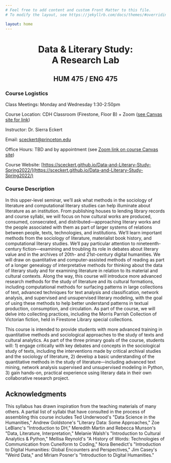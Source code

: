 ```yaml
---
# Feel free to add content and custom Front Matter to this file.
# To modify the layout, see https://jekyllrb.com/docs/themes/#overriding-theme-defaults

layout: home
---
```

<h1 style="text-align: center">Data & Literary Study: <br>
A Research Lab</h1>

<h2 style="text-align: center"> HUM 475 / ENG 475 </h2>

### Course Logistics

Class Meetings: Monday and Wednesday 1:30-2:50pm

Course Location: CDH Classroom (Firestone, Floor B) + Zoom ([see Canvas site for link](https://princeton.instructure.com/courses/6331/external_tools/1163))

Instructor: Dr. Sierra Eckert

Email: sceckert@princeton.edu
 
Office Hours: TBD and by appointment (see [Zoom link on course Canvas site](https://princeton.instructure.com/courses/2364/external_tools/290))

Course Website: [https://sceckert.github.io/Data-and-Literary-Study-Spring2022/](https://sceckert.github.io/Data-and-Literary-Study-Spring2022/)

### Course Description

In this upper-level seminar, we’ll ask what methods in the sociology of literature and computational literary studies can help illuminate about literature as an institution. From publishing houses to lending library records and course syllabi, we will focus on how cultural works are produced, consumed, consecrated, and distributed––approaching literary works and the people associated with them as part of larger systems of relations between people, texts, technologies, and institutions. We’ll learn important methods from the sociology of literature, materialist book history, and computational literary studies. We’ll pay particular attention to nineteenth-century fiction––examining and troubling its role in debates about literary value and in the archives of 20th- and 21st-century digital humanities. We will draw on quantitative and computer-assisted methods of reading as part of a longer genealogy of interpretative methods for thinking about the data of literary study and for examining literature in relation to its material and cultural contexts. Along the way, this course will introduce more advanced research methods for the study of literature and its cultural formations, including computational methods for surfacing patterns in large collections of text, advanced techniques for text analysis and classification, network analysis, and supervised and unsupervised literary modeling, with the goal of using these methods to help better understand patterns in textual production, consumption, and circulation. As part of the course, we will delve into collecting practices, including the Morris Parrish Collection of Victorian fiction, held in Firestone Library special collections.

<!-- Congratulations! You found the secret comment! -->

This course is intended to provide students with more advanced training in quantitative methods and sociological approaches to the study of texts and cultural analytics. As part of the three primary goals of the course, students will: 1) engage critically with key debates and concepts in the sociological study of texts, including the interventions made by critical archival studies and the sociology of literature, 2) develop a basic understanding of the quantitative methods in the study of literature––including advanced text mining, network analysis supervised and unsupervised modeling in Python, 3) gain hands-on, practical experience using literary data in their own collaborative research project.

## Acknowledgments 

This syllabus has drawn inspiration from the teaching materials of many others. A partial list of syllabi that have consulted in the process of assembling this course includes Ted Underwood's "Data Science in the Humanities," Andrew Goldstone's "Literary Data: Some Approaches," Zoe LeBlanc's "Introduction to DH," Meredith Martin and Rebecca Munson's "Data, Literature, Interpretation," Melanie Walsh's "Introduction to Cultural Analytics & Python," Mellisa Reynold's "A History of Words: Technologies of Communication from Cuneiform to Coding," Nora Benedict's "Introduction to Digital Humanities: Global Encounters and Perspectives," Jim Casey's "Weird Data," and Miriam Posner's "Introduction to Digital Humanities."